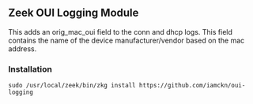 ## Zeek OUI Logging Module

This adds an orig_mac_oui field to the conn and dhcp logs. This field contains the name of the device manufacturer/vendor based on the mac address.

### Installation

```
sudo /usr/local/zeek/bin/zkg install https://github.com/iamckn/oui-logging
```
